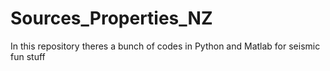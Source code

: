 # Sources_Properties_NZ
In this repository theres a bunch of codes in Python and Matlab for seismic fun stuff
